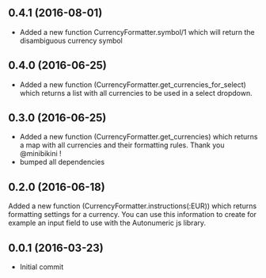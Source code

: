 ## 0.4.1 (2016-08-01)
  - Added a new function CurrencyFormatter.symbol/1 which will return the disambiguous currency symbol

## 0.4.0 (2016-06-25)
  - Added a new function (CurrencyFormatter.get_currencies_for_select) which returns a list with all currencies to be used in a select dropdown.

## 0.3.0 (2016-06-25)
  - Added a new function (CurrencyFormatter.get_currencies) which returns a map with all currencies and their formatting rules. Thank you @minibikini !
  - bumped all dependencies

## 0.2.0 (2016-06-18)
Added a new function (CurrencyFormatter.instructions(:EUR)) which returns formatting settings for a currency. You can use this information to create for example an input field to use with the Autonumeric js library.

## 0.0.1 (2016-03-23)
  - Initial commit
